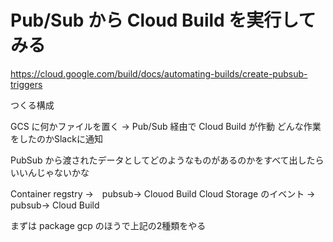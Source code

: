 # Pub/Sub から Cloud Build を実行してみる






https://cloud.google.com/build/docs/automating-builds/create-pubsub-triggers

つくる構成

GCS に何かファイルを置く -> Pub/Sub 経由で Cloud Build が作動
どんな作業をしたのかSlackに通知


PubSub から渡されたデータとしてどのようなものがあるのかをすべて出したらいいんじゃないかな


Container regstry ->　pubsub->  Clouod Build 
Cloud Storage のイベント -> pubsub->  Cloud Build 


まずは package gcp のほうで上記の2種類をやる